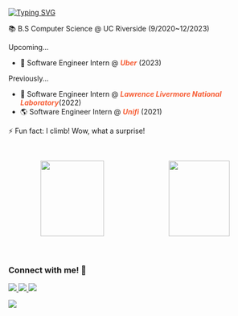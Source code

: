 [![Typing SVG](https://readme-typing-svg.herokuapp.com?color=F75E36FF&lines=%F0%9F%91%8B+Hi%2C+I%E2%80%99m+Minsoo+Kim)](https://git.io/typing-svg)

📚 B.S Computer Science @ UC Riverside (9/2020~12/2023)

Upcoming...
- 🚗 Software Engineer Intern @ <span style="color:#F75E36FF">***Uber***</span> (2023)

<!-- Some of my work at UCR...
- 💻 Lead Software Engineer for Citrus Hack
- 💻 Lead Software Engineer for Cutie Hack
- 💻 Software Engineer @ Prytaneum (UCR School of Public Policy)
- 👨‍🎓 Undergraduate Learning Assistant (Tutor) for an upper-division CS course (CS100)
- 🧑‍💼 Linux System Administrator for LockdownV12 (1st place 🥇) 
- 🧑‍💼 Linux System Administrator for LockdownV13 (2nd place 🥈)
- 💯 Grader for CS10B
- 💯 Grader for CS100
- 💰 Treasurer for CyberSecurity@UCR -->

Previously...
- 🚀 Software Engineer Intern @ <span style="color:#F75E36FF">***Lawrence Livermore National Laboratory***</span>(2022)
- 🌎 Software Engineer Intern @ <span style="color:#F75E36FF">***Unifi***</span> (2021)

⚡ Fun fact: I climb! Wow, what a surprise!

<br>

<div align="center">
  <p align="center" width="100%">
    <img width="50%" src="https://github-readme-streak-stats.herokuapp.com/?user=minsooerickim&theme=codestackr&" height="150em"/>
    <img width="49%" src="https://github-readme-stats.vercel.app/api/top-langs?username=minsooerickim&theme=codeSTACKr&show_icons=true&locale=en&layout=compact" height="150em"/> 
  </p>
</div>

<br>

<!-- [![minsoo's wakatime stats](https://github-readme-stats.vercel.app/api/wakatime?username=minsooerickim&bg_color=0D1117&text_color=F0F6FC)](https://github.com/minsooerickim/github-readme-stats) -->

### Connect with me! 🤝
<a href="https://www.linkedin.com/in/minsookime/">
    <img src="https://img.shields.io/badge/linkedin%20-%230077B5.svg?&style=for-the-badge&logo=linkedin&logoColor=white"/>
</a>
<a href="https://minsoo.vercel.app/">
    <img src="https://img.shields.io/badge/website-000000?style=for-the-badge&logo=About.me&logoColor=white">
</a>
<a href="mailto:minsooerickim@gmail.com">
    <img src="https://img.shields.io/badge/Gmail-D14836?style=for-the-badge&logo=gmail&logoColor=white" target="_blank">
</a>

<br>

![](https://komarev.com/ghpvc/?username=minsooerickim&color=blue)